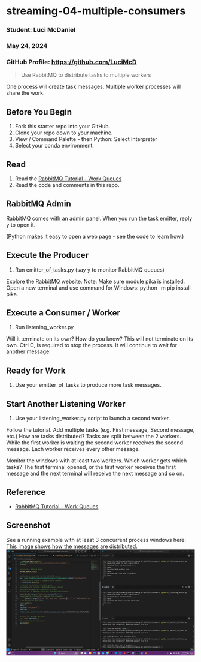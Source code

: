 # streaming-04-multiple-consumers
### Student: Luci McDaniel
### May 24, 2024
### GitHub Profile: https://github.com/LuciMcD 


> Use RabbitMQ to distribute tasks to multiple workers

One process will create task messages. Multiple worker processes will share the work. 


## Before You Begin

1. Fork this starter repo into your GitHub.
1. Clone your repo down to your machine.
1. View / Command Palette - then Python: Select Interpreter
1. Select your conda environment. 

## Read

1. Read the [RabbitMQ Tutorial - Work Queues](https://www.rabbitmq.com/tutorials/tutorial-two-python.html)
1. Read the code and comments in this repo.

## RabbitMQ Admin 

RabbitMQ comes with an admin panel. When you run the task emitter, reply y to open it. 

(Python makes it easy to open a web page - see the code to learn how.)

## Execute the Producer

1. Run emitter_of_tasks.py (say y to monitor RabbitMQ queues)

Explore the RabbitMQ website.
Note: Make sure module pika is installed. Open a new terminal and use command for Windows: python -m pip install pika. 

## Execute a Consumer / Worker

1. Run listening_worker.py

Will it terminate on its own? How do you know? 
This will not terminate on its own. Ctrl C, is required to stop the process. It will continue to wait for another message. 

## Ready for Work

1. Use your emitter_of_tasks to produce more task messages.

## Start Another Listening Worker 

1. Use your listening_worker.py script to launch a second worker. 

Follow the tutorial. 
Add multiple tasks (e.g. First message, Second message, etc.)
How are tasks distributed? Tasks are split between the 2 workers. While the first worker is waiting the second worker receives the second message. Each worker receives every other message. 

Monitor the windows with at least two workers. 
Which worker gets which tasks? The first terminal opened, or the first worker receives the first message and the next terminal will receive the next message and so on. 



## Reference

- [RabbitMQ Tutorial - Work Queues](https://www.rabbitmq.com/tutorials/tutorial-two-python.html)


## Screenshot

See a running example with at least 3 concurrent process windows here:
This image shows how the messages are distributed. 
![alt text](image.png)
